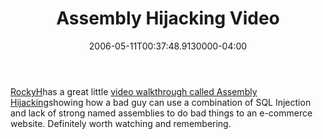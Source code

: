 ﻿---
title: Assembly Hijacking Video
date: "2006-05-11T00:37:48.9130000-04:00"
description: "[RockyH](http://rockyh.net/)has a great little [video walkthrough called Assembly Hijacking](http://www.rockyh.net/AssemblyHijacking/AssemblyHijacking.html)showing how a bad guy can use a combination of SQL Injection and lack of strong named assemblies to do bad things to an e-commerce website"
featuredImage: /img/default-post-image.jpg
---

[RockyH](http://rockyh.net/)has a great little [video walkthrough called Assembly Hijacking](http://www.rockyh.net/AssemblyHijacking/AssemblyHijacking.html)showing how a bad guy can use a combination of SQL Injection and lack of strong named assemblies to do bad things to an e-commerce website. Definitely worth watching and remembering.

